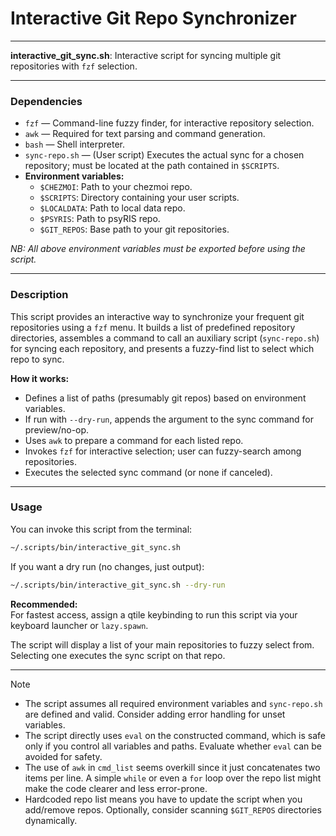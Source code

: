 # Interactive Git Repo Synchronizer

---

**interactive_git_sync.sh**: Interactive script for syncing multiple git repositories with `fzf` selection.

---

### Dependencies

- ``fzf`` — Command-line fuzzy finder, for interactive repository selection.
- ``awk`` — Required for text parsing and command generation.
- ``bash`` — Shell interpreter.
- ``sync-repo.sh`` — (User script) Executes the actual sync for a chosen repository; must be located at the path contained in `$SCRIPTS`.
- **Environment variables:**
    - ``$CHEZMOI``: Path to your chezmoi repo.
    - ``$SCRIPTS``: Directory containing your user scripts.
    - ``$LOCALDATA``: Path to local data repo.
    - ``$PSYRIS``: Path to psyRIS repo.
    - ``$GIT_REPOS``: Base path to your git repositories.

_NB: All above environment variables must be exported before using the script._

---

### Description

This script provides an interactive way to synchronize your frequent git repositories using a `fzf` menu. It builds a list of predefined repository directories, assembles a command to call an auxiliary script (`sync-repo.sh`) for syncing each repository, and presents a fuzzy-find list to select which repo to sync.  
  
**How it works:**
- Defines a list of paths (presumably git repos) based on environment variables.
- If run with `--dry-run`, appends the argument to the sync command for preview/no-op.
- Uses `awk` to prepare a command for each listed repo.
- Invokes `fzf` for interactive selection; user can fuzzy-search among repositories.
- Executes the selected sync command (or none if canceled).

---

### Usage

You can invoke this script from the terminal:

```sh
~/.scripts/bin/interactive_git_sync.sh
```

If you want a dry run (no changes, just output):

```sh
~/.scripts/bin/interactive_git_sync.sh --dry-run
```

**Recommended:**  
For fastest access, assign a qtile keybinding to run this script via your keyboard launcher or `lazy.spawn`.

The script will display a list of your main repositories to fuzzy select from. Selecting one executes the sync script on that repo.

---

> [!NOTE]
> - The script assumes all required environment variables and `sync-repo.sh` are defined and valid. Consider adding error handling for unset variables.
> - The script directly uses `eval` on the constructed command, which is safe only if you control all variables and paths. Evaluate whether `eval` can be avoided for safety.
> - The use of `awk` in `cmd_list` seems overkill since it just concatenates two items per line. A simple `while` or even a `for` loop over the repo list might make the code clearer and less error-prone.
> - Hardcoded repo list means you have to update the script when you add/remove repos. Optionally, consider scanning `$GIT_REPOS` directories dynamically.